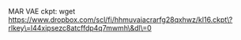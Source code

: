 MAR VAE ckpt:
wget https://www.dropbox.com/scl/fi/hhmuvaiacrarfg28qxhwz/kl16.ckpt\?rlkey\=l44xipsezc8atcffdp4q7mwmh\&dl\=0